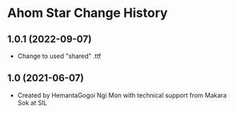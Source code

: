 Ahom Star Change History
====================

1.0.1 (2022-09-07)
----------------
* Change to used "shared" .ttf

1.0 (2021-06-07)
----------------
* Created by HemantaGogoi Ngi Mon with technical support from Makara Sok at SIL
